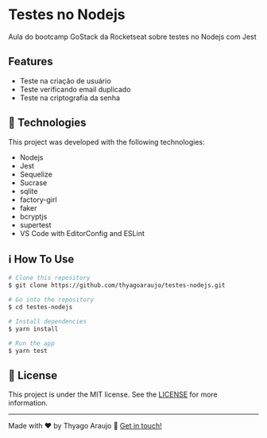 # Testes no Nodejs

Aula do bootcamp GoStack da Rocketseat sobre testes no Nodejs com Jest

## Features

- Teste na criação de usuário
- Teste verificando email duplicado
- Teste na criptografia da senha

## :rocket: Technologies

This project was developed with the following technologies:

- Nodejs
- Jest
- Sequelize
- Sucrase
- sqlite
- factory-girl
- faker
- bcryptjs
- supertest
- VS Code with EditorConfig and ESLint

## :information_source: How To Use

```bash
# Clone this repository
$ git clone https://github.com/thyagoaraujo/testes-nodejs.git

# Go into the repository
$ cd testes-nodejs

# Install dependencies
$ yarn install

# Run the app
$ yarn test
```

## :memo: License

This project is under the MIT license. See the [LICENSE](https://github.com/thyagoaraujo/testes-nodejs/blob/master/LICENSE.md) for more information.

---

Made with ♥ by Thyago Araujo :wave: [Get in touch!](https://www.linkedin.com/in/thyagosantosaraujo/)
